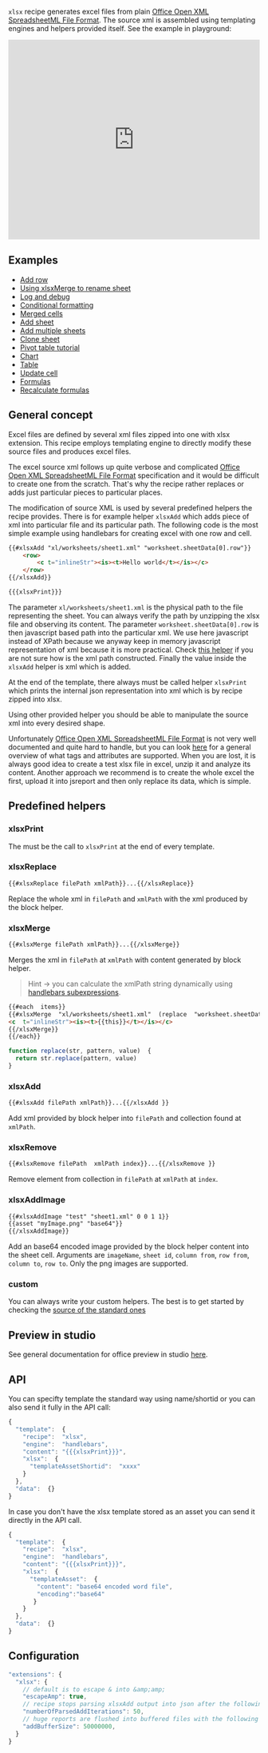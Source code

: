 


`xlsx` recipe generates excel files from plain [Office Open XML SpreadsheetML File Format](http://msdn.microsoft.com/en-us/library/dd922181%28v=office.12%29.aspx). The source xml is assembled using templating engines and helpers provided itself. See the example in playground:

<iframe src='https://playground.jsreport.net/studio/workspace/rJftqRaQ/10?embed=1' width="100%" height="400" frameborder="0"></iframe>

## Examples

- [Add row](https://playground.jsreport.net/studio/workspace/r1vaurbw/3)
- [Using xlsxMerge to rename sheet](https://playground.jsreport.net/studio/workspace/BJa5OBWD/2)
- [Log and debug](https://playground.jsreport.net/studio/workspace/ryaUvq21e/3)
- [Conditional formatting](https://playground.jsreport.net/studio/workspace/H1BHqBZw/9)
- [Merged cells](https://playground.jsreport.net/studio/workspace/rkX89bHD/2)
- [Add sheet](https://playground.jsreport.net/studio/workspace/SyL6aErP/2)
- [Add multiple sheets](https://playground.jsreport.net/w/jan_blaha/wFq~T2U1)
- [Clone sheet](https://playground.jsreport.net/studio/workspace/rJWIm-2Rg/3)
- [Pivot table tutorial](https://jsreport.net/learn/dynamic-excel-pivot-table)
- [Chart](https://playground.jsreport.net/studio/workspace/rJftqRaQ/10)
- [Table](https://playground.jsreport.net/studio/workspace/Hy_V2BSh/4)
- [Update cell](https://playground.jsreport.net/studio/workspace/Hkr4xanxg/7)
- [Formulas](https://playground.jsreport.net/studio/workspace/rkWcRiHog/27)
- [Recalculate formulas](https://playground.jsreport.net/studio/workspace/BkcNMahxg/6)

## General concept

Excel files are defined by several xml files zipped into one with xlsx extension. This recipe employs templating engine to directly modify these source files and produces excel files.

The excel source xml follows up quite verbose and complicated [Office Open XML SpreadsheetML File Format](http://msdn.microsoft.com/en-us/library/dd922181%28v=office.12%29.aspx) specification and it would be difficult to create one from the scratch. That's why the recipe rather replaces or adds just particular pieces to particular places.

The modification of source XML is used by several predefined helpers the recipe provides. There is for example helper `xlsxAdd` which adds piece of xml into particular file and its particular path. The following code is the most simple example using handlebars for creating excel with one row and cell.

```html
{{#xlsxAdd "xl/worksheets/sheet1.xml" "worksheet.sheetData[0].row"}}
    <row>
        <c t="inlineStr"><is><t>Hello world</t></is></c>
    </row>
{{/xlsxAdd}}

{{{xlsxPrint}}}
```

The parameter `xl/worksheets/sheet1.xml` is the physical path to the file representing the sheet. You can always verify the path by unzipping the xlsx file and observing its content.  The parameter `worksheet.sheetData[0].row` is then javascript based path into the particular xml. We use here javascript instead of XPath because we anyway keep in memory javascript representation of xml because it is more practical. Check [this helper](https://playground.jsreport.net/studio/workspace/ryaUvq21e/3) if you are not sure how is the xml path constructed. Finally the value inside the `xlsxAdd` helper is xml which is added.

At the end of the template, there always must be called helper `xlsxPrint` which prints the internal json representation into xml which is by recipe zipped into xlsx.

Using other provided helper you should be able to manipulate the source xml into every desired shape.

Unfortunately [Office Open XML SpreadsheetML File Format](http://msdn.microsoft.com/en-us/library/dd922181%28v=office.12%29.aspx) is not very well documented and quite hard to handle, but you can look [here](http://officeopenxml.com/SScontentOverview.php) for a general overview of what tags and attributes are supported. When you are lost, it is always good idea to create a test xlsx file in excel, unzip it and analyze its content. Another approach we recommend is to create the whole excel the first, upload it into jsreport and then only replace its data, which is simple.

## Predefined helpers

### xlsxPrint
The must be the call to `xlsxPrint` at the end of every template.

### xlsxReplace
```html
{{#xlsxReplace filePath xmlPath}}...{{/xlsxReplace}}
```
Replace the whole xml in `filePath` and `xmlPath` with the xml produced by the block helper.

### xlsxMerge
```html
{{#xlsxMerge filePath xmlPath}}...{{/xlsxMerge}}
```
Merges the xml in `filePath` at `xmlPath` with content generated by block helper.

> Hint -> you can calculate the xmlPath string dynamically using [handlebars subexpressions](https://handlebarsjs.com/guide/expressions.html#subexpressions).
```html
{{#each  items}}
{{#xlsxMerge  "xl/worksheets/sheet1.xml"  (replace  "worksheet.sheetData[0].row[@value].c[0]"  "@value"  @index)}}
<c  t="inlineStr"><is><t>{{this}}</t></is></c>
{{/xlsxMerge}}
{{/each}}
```

```js
function replace(str, pattern, value)  {
  return str.replace(pattern, value)
}
```

### xlsxAdd
```html
{{#xlsxAdd filePath xmlPath}}...{{/xlsxAdd }}
```
Add xml provided by block helper into `filePath` and collection found at `xmlPath`.


### xlsxRemove

```html
{{#xlsxRemove filePath  xmlPath index}}...{{/xlsxRemove }}
```
Remove element from collection in `filePath` at `xmlPath` at `index`.

### xlsxAddImage

```html
{{#xlsxAddImage "test" "sheet1.xml" 0 0 1 1}}
{{asset "myImage.png" "base64"}}
{{/xlsxAddImage}}
```

Add an base64 encoded image provided by the block helper content into the sheet cell. Arguments are `imageName`, `sheet id`,  `column from`, `row from`, `column to`, `row to`.
Only the png images are supported.

### custom
You can always write your custom helpers. The best is to get started by checking the [source of the standard ones](https://github.com/jsreport/jsreport/tree/master/packages/jsreport-xlsx/blob/master/static/helpers.js)

## Preview in studio
See general documentation for office preview in studio [here](/learn/office-preview).

## API

You can specifty template the standard way using name/shortid or you can also send it fully in the API call:
```js
{  
  "template":  {  
    "recipe":  "xlsx",  
    "engine":  "handlebars",  
    "content": "{{{xlsxPrint}}}",
    "xlsx":  {  
      "templateAssetShortid":  "xxxx"  
    }  
  },  
  "data":  {}
}
```
In case you don't have the xlsx template stored as an asset you can send it directly in the API call.

```js
{  
  "template":  {  
    "recipe":  "xlsx",  
    "engine":  "handlebars",  
    "content": "{{{xlsxPrint}}}",
    "xlsx":  {  
      "templateAsset":  {  
        "content": "base64 encoded word file",
        "encoding":"base64"
       }
    }  
  },  
  "data":  {}
}
```

## Configuration

```js
"extensions": {
  "xlsx": {   
    // default is to escape & into &amp;amp;
    "escapeAmp": true,
    // recipe stops parsing xlsxAdd output into json after the following is reached
    "numberOfParsedAddIterations": 50,
    // huge reports are flushed into buffered files with the following size
    "addBufferSize": 50000000,
  }
}
```
